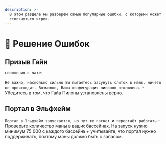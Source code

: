 ```yaml
---
description: >-
  В этом разделе мы разберём самые популярные ошибки, с которыми может
  столкнуться игрок.
---
```


# 📄 Решение Ошибок

## Призыв Гайи

`Сообщения в чате:`\
\
`Не важно, насколько сильно Вы пытаетесь засунуть слиток в маяк, ничего не происходит. Возможно, Ваша конфигурация пилонов отключена.` - \
Убедитесь в том, что Гайа Пилоны установлены верно.

## Портал в Эльфхейм

`Портал в Эльфхейм запускается, но тут же гаснет и перестаёт работать` - \
Проверьте количество маны в ваших бассейнах. На запуск нужно минимум 75 000 с каждого бассейна + учитывайте, что портал нужно поддерживать, поэтому маны должно быть с запасом.

